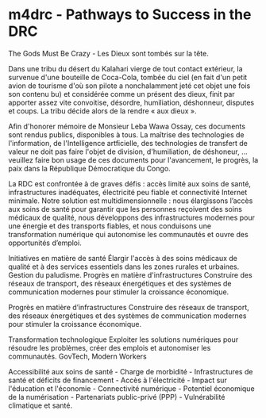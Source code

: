 # m4drc - Pathways to Success in the DRC
The Gods Must Be Crazy - Les Dieux sont tombés sur la tête.

Dans une tribu du désert du Kalahari vierge de tout contact extérieur, la survenue d'une bouteille de Coca-Cola, tombée du ciel (en fait d'un petit avion de tourisme d'où son pilote a nonchalamment jeté cet objet une fois son contenu bu) et considérée comme un présent des dieux, finit par apporter assez vite convoitise, désordre, humiliation, déshonneur, disputes et coups. La tribu décide alors de la rendre « aux dieux ».

Afin d'honorer mémoire de Monsieur Leba Wawa Ossay, ces documents sont rendus publics, disponibles à tous. La maîtrise des technologies de l'information, de l'Intelligence artficielle, des technologies de transfert de valeur ne doit pas faire l'objet de division, d'humiliation, de déshoneur, ... veuillez faire bon usage de ces documents pour l'avancement, le progrès, la paix dans la République Démocratique du Congo.

La RDC est confrontée à de graves défis : accès limité aux soins de santé, infrastructures inadéquates, électricité peu fiable et connectivité Internet minimale.
Notre solution est multidimensionnelle : nous élargissons l’accès aux soins de santé pour garantir que les personnes reçoivent des soins médicaux de qualité, nous développons des infrastructures modernes pour une énergie et des transports fiables, et nous conduisons une transformation numérique qui autonomise les communautés et ouvre des opportunités d’emploi.

Initiatives en matière de santé
Élargir l'accès à des soins médicaux de qualité et à des services essentiels dans les zones rurales et urbaines. Gestion du paludisme. Progrès en matière d'infrastructures
Construire des réseaux de transport, des réseaux énergétiques et des systèmes de communication modernes pour stimuler la croissance économique.

Progrès en matière d’infrastructures
Construire des réseaux de transport, des réseaux énergétiques et des systèmes de communication modernes pour stimuler la croissance économique.

Transformation technologique
Exploiter les solutions numériques pour résoudre les problèmes, créer des emplois et autonomiser les communautés. GovTech, Modern Workers

Accessibilité aux soins de santé - Charge de morbidité - Infrastructures de santé et déficits de financement - Accès à l'électricité - Impact sur l'éducation et l'économie - Connectivité numérique - Potentiel économique de la numérisation - Partenariats public-privé (PPP) - Vulnérabilité climatique et santé.

